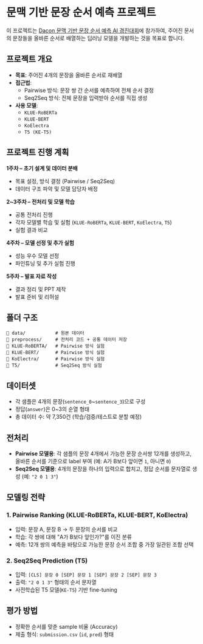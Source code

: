 # 문맥 기반 문장 순서 예측 프로젝트

이 프로젝트는 [Dacon 문맥 기반 문장 순서 예측 AI 경진대회](https://dacon.io/competitions/official/236489/overview/description)에 참가하여, 주어진 문서의 문장들을 올바른 순서로 배열하는 딥러닝 모델을 개발하는 것을 목표로 합니다. 

## 프로젝트 개요

- **목표**: 주어진 4개의 문장을 올바른 순서로 재배열
- **접근법**:
  - Pairwise 방식: 문장 쌍 간 순서를 예측하여 전체 순서 결정
  - Seq2Seq 방식: 전체 문장을 입력받아 순서를 직접 생성
- **사용 모델**:
  - `KLUE-RoBERTa`
  - `KLUE-BERT`
  - `KoElectra`
  - `T5 (KE-T5)`

## 프로젝트 진행 계획

**1주차 – 초기 설계 및 데이터 분배**  
- 목표 설정, 방식 결정 (Pairwise / Seq2Seq)  
- 데이터 구조 파악 및 모델 담당자 배정

**2~3주차 – 전처리 및 모델 학습**  
- 공통 전처리 진행  
- 각자 모델별 학습 및 실험 (`KLUE-RoBERTa`, `KLUE-BERT`, `KoElectra`, `T5`)  
- 실험 결과 비교

**4주차 – 모델 선정 및 추가 실험**  
- 성능 우수 모델 선정  
- 파인튜닝 및 추가 실험 진행

**5주차 – 발표 자료 작성**  
- 결과 정리 및 PPT 제작  
- 발표 준비 및 리허설

## 폴더 구조

```
📂 data/           # 원본 데이터
📂 preprocess/     # 전처리 코드 + 공통 데이터 저장
📂 KLUE-RoBERTA/   # Pairwise 방식 실험
📂 KLUE-BERT/      # Pairwise 방식 실험
📂 KoElectra/      # Pairwise 방식 실험
📂 T5/             # Seq2Seq 방식 실험
```

## 데이터셋

- 각 샘플은 4개의 문장(`sentence_0`~`sentence_3`)으로 구성
- 정답(`answer`)은 0~3의 순열 형태
- 총 데이터 수: 약 7,350건 (학습/검증/테스트로 분할 예정)

## 전처리

- **Pairwise 모델용**: 각 샘플의 문장 4개에서 가능한 문장 순서쌍 12개를 생성하고, 올바른 순서를 기준으로 label 부여 (예: A가 B보다 앞이면 `1`, 아니면 `0`)  
- **Seq2Seq 모델용**: 4개의 문장을 하나의 입력으로 합치고, 정답 순서를 문자열로 생성 (예: `"2 0 1 3"`)

## 모델링 전략

### 1. Pairwise Ranking (KLUE-RoBERTa, KLUE-BERT, KoElectra)
- 입력: 문장 A, 문장 B → 두 문장의 순서를 비교
- 학습: 각 쌍에 대해 "A가 B보다 앞인가?"를 이진 분류
- 예측: 12개 쌍의 예측을 바탕으로 가능한 문장 순서 조합 중 가장 일관된 조합 선택

### 2. Seq2Seq Prediction (T5)
- 입력: `[CLS] 문장 0 [SEP] 문장 1 [SEP] 문장 2 [SEP] 문장 3`
- 출력: `"2 0 1 3"` 형태의 순서 문자열
- 사전학습된 T5 모델(`KE-T5`) 기반 fine-tuning

## 평가 방법

- 정확한 순서를 맞춘 sample 비율 (Accuracy)
- 제출 형식: `submission.csv` (`id`, `pred`) 형태